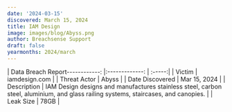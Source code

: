 ```yaml
---
date: '2024-03-15'
discovered: March 15, 2024
title: IAM Design
image: images/blog/Abyss.png
author: Breachsense Support
draft: false
yearmonths: 2024/march
---
```


| Data Breach Report------------:     |:-------------:    | :-----:|
| Victim      | iamdesign.com      | 
| Threat Actor      | Abyss      | 
| Date Discovered      | Mar 15, 2024      | 
| Description      | IAM Design designs and manufactures stainless steel, carbon steel, aluminium, and glass railing systems, staircases, and canopies.      | 
| Leak Size      | 78GB      | 

